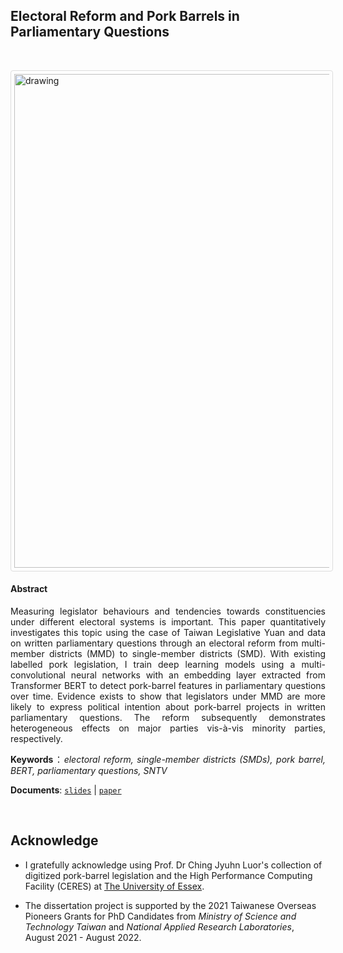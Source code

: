 ## Electoral Reform and Pork Barrels in Parliamentary Questions <br />  


<br />

<style>
img {
  border: 1px solid #ddd;
  border-radius: 4px;
  padding: 5px;
  width: 150px;
}
</style>

<img 
  src="https://raw.githack.com/davidycliao/erpb/main/slides/images/YCLIAO_ESSEX.png"
  alt="drawing" 
  style="width:790px;"/>




<div style="text-align: justify">

####  Abstract  

Measuring legislator behaviours and tendencies towards constituencies under different electoral systems is important. This paper quantitatively investigates this topic using the case of  Taiwan Legislative Yuan and data on written parliamentary questions through an electoral reform from multi-member districts (MMD) to single-member districts (SMD). With existing labelled pork legislation, I train deep learning models using a multi-convolutional neural networks with an embedding layer extracted from Transformer BERT to detect pork-barrel features in parliamentary questions over time. Evidence exists to show that legislators under MMD are more likely to express political intention about pork-barrel projects in written parliamentary questions. The reform subsequently demonstrates heterogeneous effects on major parties vis-à-vis minority parties, respectively.  


**Keywords**：*electoral reform, single-member districts (SMDs), pork barrel, BERT, parliamentary questions, SNTV*

**Documents**:  [`slides`](https://raw.githack.com/davidycliao/erpb/main/slides/slides.html) |  [`paper`](https://raw.githack.com/davidycliao/erpb/master/paper/paper.pdf)
 

</div>


<br />



## Acknowledge 

- I gratefully acknowledge using Prof. Dr Ching Jyuhn Luor's collection of digitized pork-barrel legislation and the High Performance Computing Facility (CERES) at [The University of Essex](https://www.essex.ac.uk/student/it-services/high-performance-computing-(hpc)). 

- The dissertation project is supported by the 2021 Taiwanese Overseas Pioneers Grants for PhD Candidates from *Ministry of Science and Technology Taiwan* and  *National Applied Research Laboratories*, August 2021 - August 2022.


